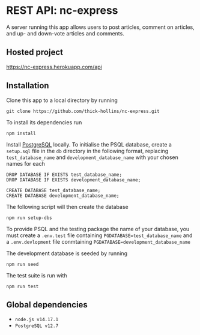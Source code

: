 # REST API: nc-express 

A server running this app allows users to post articles, comment on articles, and up- and down-vote articles and comments.

## Hosted project

  https://nc-express.herokuapp.com/api

## Installation

Clone this app to a local directory by running

    git clone https://github.com/thick-hollins/nc-express.git

To install its dependencies run 

    npm install

Install [PostgreSQL](https://www.postgresql.org/) locally. To initialise the PSQL database, create a `setup.sql` file in the `db` directory in the following format, replacing `test_database_name` and `development_database_name` with your chosen names for each

```
DROP DATABASE IF EXISTS test_database_name;
DROP DATABASE IF EXISTS development_database_name;

CREATE DATABASE test_database_name;
CREATE DATABASE development_database_name;
```

The following script will then create the database

    npm run setup-dbs

To provide PSQL and the testing package the name of your database, you must create a `.env.test` file containing `PGDATABASE=test_database_name` and a `.env.devlopment` file conmtaining `PGDATABASE=development_database_name`

The development database is seeded by running 

    npm run seed

The test suite is run with

    npm run test

## Global dependencies

* `node.js v14.17.1`
* `PostgreSQL v12.7`
